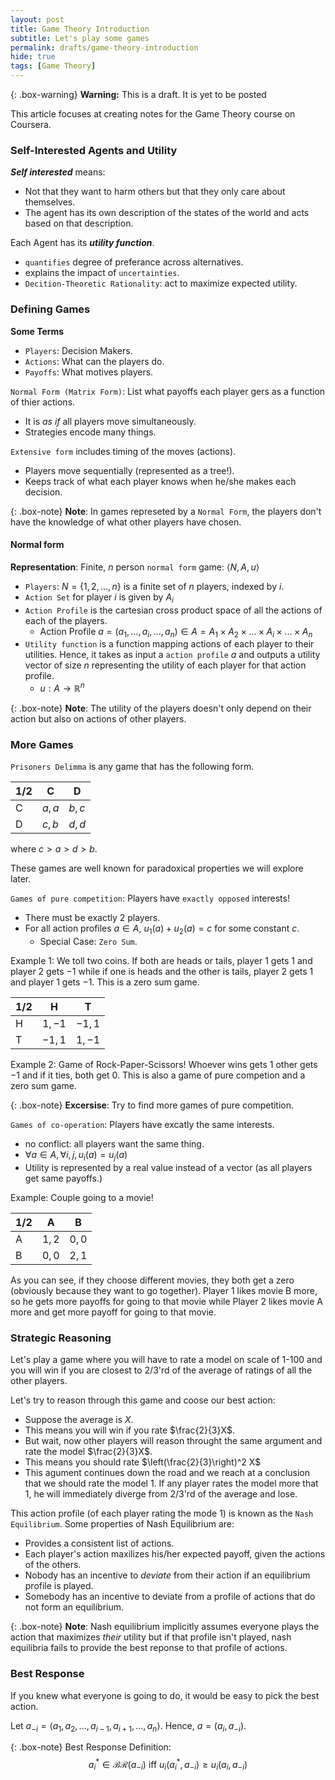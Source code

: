 ```yaml
---
layout: post
title: Game Theory Introduction
subtitle: Let's play some games
permalink: drafts/game-theory-introduction
hide: true
tags: [Game Theory]
---
```


{: .box-warning}
**Warning:** This is a draft. It is yet to be posted

This article focuses at creating notes for the Game Theory course on Coursera.

### Self-Interested Agents and Utility

***Self interested*** means:
  - Not that they want to harm others but that they only care about themselves.
  - The agent has its own description of the states of the world and acts based on that description.

Each Agent has its ***utility function***.
  - `quantifies` degree of preferance across alternatives.
  - explains the impact of `uncertainties`.
  - `Decition-Theoretic Rationality`: act to maximize expected utility.

### Defining Games

**Some Terms**
  - `Players`: Decision Makers.
  - `Actions`: What can the players do.
  - `Payoffs`: What motives players.

`Normal Form (Matrix Form)`: List what payoffs each player gers as a function of thier actions.
  - It is *as if* all players move simultaneously.
  - Strategies encode many things.

`Extensive form` includes timing of the moves (actions).
  - Players move sequentially (represented as a tree!).
  - Keeps track of what each player knows when he/she makes each decision.

{: .box-note}
**Note**: In games represeted by a `Normal Form`, the players don't have the knowledge of what other players have chosen.

#### Normal form

**Representation**: Finite, $n$ person `normal form` game: $\langle N, A, u \rangle$
  - `Players`: $N = \{1, 2, ..., n\}$ is a finite set of $n$ players, indexed by $i$.
  - `Action Set` for player $i$ is given by $A_i$
  - `Action Profile` is the cartesian cross product space of all the actions of each of the players.
    - Action Profile $a = (a_1, ..., a_i, ..., a_n) \in A = A_1 \times A_2 \times ... \times A_i \times ... \times A_n$
  - `Utility function` is a function mapping actions of each player to their utilities. Hence, it takes as input a `action profile` $a$ and outputs a utility vector of size $n$ representing the utility of each player for that action profile.
    - $u: A \to \mathbb{R}^n$

{: .box-note}
**Note**: The utility of the players doesn't only depend on their action but also on actions of other players.

### More Games

`Prisoners Delimma` is any game that has the following form.

| 1/2 |   C   |   D   |
|-----|-------|-------|
| C   | $a,a$ | $b,c$ |
| D   | $c,b$ | $d,d$ |

where $c > a > d > b$.

These games are well known for paradoxical properties we will explore later.

`Games of pure competition`: Players have `exactly opposed` interests!
  - There must be exactly $2$ players.
  - For all action profiles $a \in A$, $u_1(a) + u_2(a) = c$ for some constant $c$.
    - Special Case: `Zero Sum`.

Example 1: We toll two coins. If both are heads or tails, player 1 gets $1$ and player 2 gets $-1$ while if one is heads and the other is tails, player 2 gets $1$ and player 1 gets $-1$. This is a zero sum game.

| 1/2 |    H   |    T   |
|-----|--------|--------|
| H   | $1,-1$ | $-1,1$ |
| T   | $-1,1$ | $1,-1$ |

Example 2: Game of Rock-Paper-Scissors! Whoever wins gets $1$ other gets $-1$ and if it ties, both get $0$. This is also a game of pure competion and a zero sum game.

{: .box-note}
**Excersise**: Try to find more games of pure competition.

`Games of co-operation`: Players have excatly the same interests.
  - no conflict: all players want the same thing.
  - $\forall a \in A, \forall i,j, u_i(a) = u_j(a)$
  - Utility is represented by a real value instead of a vector (as all players get same payoffs.)

Example: Couple going to a movie!

| 1/2 |   A   |   B   |
|-----|-------|-------|
| A   | $1,2$ | $0,0$ |
| B   | $0,0$ | $2,1$ |

As you can see, if they choose different movies, they both get a zero (obviously because they want to go together). Player 1 likes movie B more, so he gets more payoffs for going to that movie while Player 2 likes movie A more and get more payoff for going to that movie.

### Strategic Reasoning

Let's play a game where you will have to rate a model on scale of 1-100 and you will win if you are closest to 2/3'rd of the average of ratings of all the other players.

Let's try to reason through this game and coose our best action:
  - Suppose the average is $X$.
  - This means you will win if you rate $\frac{2}{3}X$.
  - But wait, now other players will reason throught the same argument and rate the model $\frac{2}{3}X$.
  - This means you should rate $\left(\frac{2}{3}\right)^2 X$
  - This agument continues down the road and we reach at a conclusion that we should rate the model 1. If any player rates the model more that 1, he will immediately diverge from 2/3'rd of the average and lose.

This action profile (of each player rating the mode 1) is known as the `Nash Equilibrium`. Some properties of Nash Equilibrium are:
  - Provides a consistent list of actions.
  - Each player's action maxilizes his/her expected payoff, given the actions of the others.
  - Nobody has an incentive to *deviate* from their action if an equilibrium profile is played.
  - Somebody has an incentive to deviate from a profile of actions that do not form an equilibrium.

{: .box-note}
**Note**: Nash equilibrium implicitly assumes everyone plays the action that maximizes *their* utility but if that profile isn't played, nash equilibria fails to provide the best reponse to that profile of actions.

### Best Response

If you knew what everyone is going to do, it would be easy to pick the best action.

Let $a_{-i} = \langle a_1, a_2, ..., a_{i-1}, a_{i+1}, ..., a_n \rangle$. Hence, $a = (a_i, a_{-i})$.

{: .box-note}
Best Response Definition:
$$a_{i}^{*} \in \mathcal{BR}(a_{-i}) \text{ iff } u_i(a_{i}^{*}, a_{-i}) \ge u_i(a_i, a_{-i})$$
